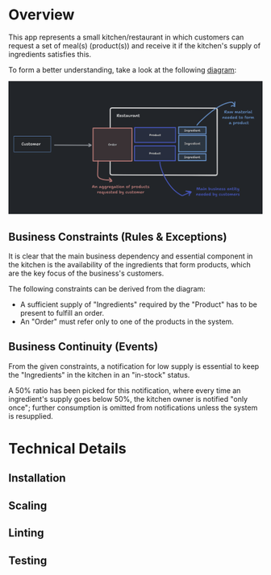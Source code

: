# Overview

This app represents a small kitchen/restaurant in which customers can request a set of meal(s) (product(s)) and receive it if the kitchen's supply of ingredients satisfies this.

To form a better understanding, take a look at the following [diagram](https://www.tldraw.com/s/v2_c_uwcyF2h-8NNvS5RZp69Ps?viewport=6%2C-945%2C3626%2C2479&page=page%3Apage):

<img src="./docs/idea-diagram.png">

## Business Constraints (Rules & Exceptions)

It is clear that the main business dependency and essential component in the kitchen is the availability of the ingredients that form products, which are the key focus of the business's customers.

The following constraints can be derived from the diagram:

- A sufficient supply of "Ingredients" required by the "Product" has to be present to fulfill an order.
- An "Order" must refer only to one of the products in the system.

## Business Continuity (Events)

From the given constraints, a notification for low supply is essential to keep the "Ingredients" in the kitchen in an "in-stock" status.

A 50% ratio has been picked for this notification, where every time an ingredient's supply goes below 50%, the kitchen owner is notified "only once"; further consumption is omitted from notifications unless the system is resupplied.

# Technical Details

## Installation
## Scaling
## Linting
## Testing
